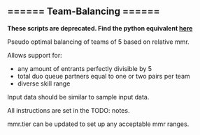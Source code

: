 ## ====== Team-Balancing ======

**These scripts are deprecated. Find the python equivalent [here](https://github.com/alexmalao/League-Team-Maker)**

Pseudo optimal balancing of teams of 5 based on relative mmr.

Allows support for:
- any amount of entrants perfectly divisible by 5
- total duo queue partners equal to one or two pairs per team
- diverse skill range

Input data should be similar to sample input data.

All instructions are set in the TODO: notes.

mmr.tier can be updated to set up any acceptable mmr ranges.
